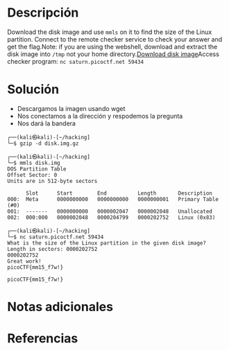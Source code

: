 # Descripción
Download the disk image and use `mmls` on it to find the size of the Linux partition. Connect to the remote checker service to check your answer and get the flag.Note: if you are using the webshell, download and extract the disk image into `/tmp` not your home directory.[Download disk image](https://artifacts.picoctf.net/c/164/disk.img.gz)Access checker program: `nc saturn.picoctf.net 59434`
# Solución
- Descargamos la imagen usando wget
- Nos conectamos a la dirección y respodemos la pregunta
- Nos dará la bandera
```
┌──(kali㉿kali)-[~/hacking]
└─$ gzip -d disk.img.gz            
                                                                                                                    
┌──(kali㉿kali)-[~/hacking]
└─$ mmls disk.img   
DOS Partition Table
Offset Sector: 0
Units are in 512-byte sectors

      Slot      Start        End          Length       Description
000:  Meta      0000000000   0000000000   0000000001   Primary Table (#0)
001:  -------   0000000000   0000002047   0000002048   Unallocated
002:  000:000   0000002048   0000204799   0000202752   Linux (0x83)
                                                                                                                    
┌──(kali㉿kali)-[~/hacking]
└─$ nc saturn.picoctf.net 59434
What is the size of the Linux partition in the given disk image?
Length in sectors: 0000202752
0000202752
Great work!
picoCTF{mm15_f7w!}

picoCTF{mm15_f7w!}
```
# Notas adicionales
# Referencias
